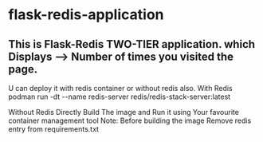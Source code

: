 # flask-redis-application
This is Flask-Redis TWO-TIER application.
which Displays --> Number of times you visited the page.
--------------------------------------------------------

U can deploy it with redis container or without redis also.
With Redis
podman run -dt --name redis-server redis/redis-stack-server:latest

Without Redis 
Directly Build The image and Run it using Your favourite container management tool
Note: Before building the image Remove redis entry from requirements.txt
